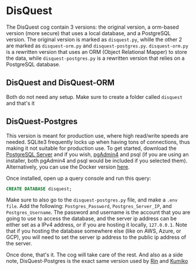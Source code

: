 # DisQuest

The DisQuest cog contain 3 versions: the original version, a orm-based version (more secure) that uses a local database, and a PostgreSQL version. The original version is marked as `disquest.py`, whille the other 2 are marked as `disquest-orm.py` and `disquest-postgres.py`. `disquest-orm.py` is a rewritten version that uses an ORM (Object Relational Mapper) to store the data, while `disquest-postgres.py` is a rewritten version that relies on a PostgreSQL database.

## DisQuest and DisQuest-ORM 

Both do not need any setup. Make sure to create a folder called `disquest` and that's it

## DisQuest-Postgres

This version is meant for production use, where high read/write speeds are needed. SQLite3 frequently locks up when having tons of connections, thus making it not suitable for production use. To get started, download the [PostgreSQL Server](https://www.postgresql.org/) and if you wish, [pgAdmin4](https://www.pgadmin.org/) and psql (if you are using an installer, both pgAdmin4 and psql would be included if you selected them). Alternatively, you can use the Docker version [here](https://hub.docker.com/_/postgres). 

Once installed, open up a query console and run this query: 

```sql
CREATE DATABASE disquest;
```

Make sure to also go to the `disquest-postgres.py` file, and make a `.env file`. Add the following: `Postgres_Password`, `Postgres_Server_IP`, and `Postgres_Username`. The password and username is the account that you are going to use to access the database, and the server ip address can be either set as a IPv4 address, or if you are hosting it locally, `127.0.0.1`. Note that if you hosting the database somewhere else (like on AWS, Azure, or GCP), you will need to set the server ip address to the public ip address of the server.

Once done, that's it. The cog will take care of the rest. And also as a side note, DisQuest-Postgres is the exact same version used by [Rin](https://github.com/No767/Rin) and [Kumiko](https://github.com/No767/Kumiko)